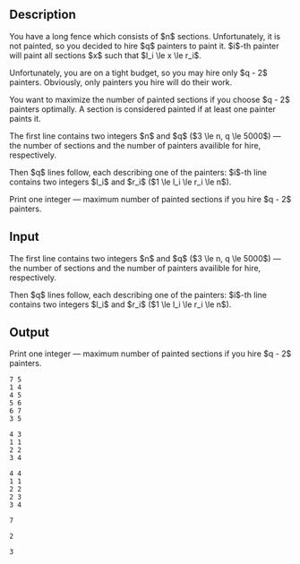 ## Description

<div><p>You have a long fence which consists of $n$ sections. Unfortunately, it is not painted, so you decided to hire $q$ painters to paint it. $i$-th painter will paint all sections $x$ such that $l_i \le x \le r_i$.</p><p>Unfortunately, you are on a tight budget, so you may hire only $q - 2$ painters. Obviously, only painters you hire will do their work.</p><p>You want to maximize the number of painted sections if you choose $q - 2$ painters optimally. A section is considered painted if at least one painter paints it.</p></div><div class="input-specification"><p>The first line contains two integers $n$ and $q$ ($3 \le n, q \le 5000$) — the number of sections and the number of painters availible for hire, respectively.</p><p>Then $q$ lines follow, each describing one of the painters: $i$-th line contains two integers $l_i$ and $r_i$ ($1 \le l_i \le r_i \le n$).</p></div><div class="output-specification"><p>Print one integer — maximum number of painted sections if you hire $q - 2$ painters.</p></div>

## Input

<p>The first line contains two integers $n$ and $q$ ($3 \le n, q \le 5000$) — the number of sections and the number of painters availible for hire, respectively.</p><p>Then $q$ lines follow, each describing one of the painters: $i$-th line contains two integers $l_i$ and $r_i$ ($1 \le l_i \le r_i \le n$).</p>

## Output

<p>Print one integer — maximum number of painted sections if you hire $q - 2$ painters.</p>





```input1
7 5
1 4
4 5
5 6
6 7
3 5
```




```input2
4 3
1 1
2 2
3 4
```




```input3
4 4
1 1
2 2
2 3
3 4
```




```output1
7
```




```output2
2
```




```output3
3
```


